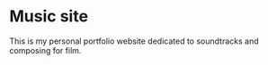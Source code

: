# Music site

This is my personal portfolio website dedicated to soundtracks and composing for film.
